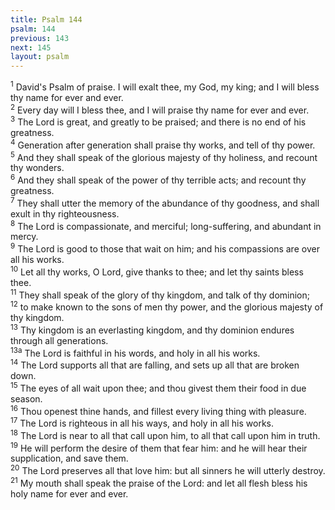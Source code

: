 ```yaml
---
title: Psalm 144
psalm: 144
previous: 143
next: 145
layout: psalm
---
```

<div class="psalm-verse"><sup class="verse-number">1</sup> David's Psalm of praise. I will exalt thee, my God, my king; and I will bless thy name for ever and ever. </div><div class="psalm-verse"><sup class="verse-number">2</sup> Every day will I bless thee, and I will praise thy name for ever and ever. </div><div class="psalm-verse"><sup class="verse-number">3</sup> The Lord is great, and greatly to be praised; and there is no end of his greatness. </div><div class="psalm-verse"><sup class="verse-number">4</sup> Generation after generation shall praise thy works, and tell of thy power. </div><div class="psalm-verse"><sup class="verse-number">5</sup> And they shall speak of the glorious majesty of thy holiness, and recount thy wonders. </div><div class="psalm-verse"><sup class="verse-number">6</sup> And they shall speak of the power of thy terrible acts; and recount thy greatness. </div><div class="psalm-verse"><sup class="verse-number">7</sup> They shall utter the memory of the abundance of thy goodness, and shall exult in thy righteousness. </div><div class="psalm-verse"><sup class="verse-number">8</sup> The Lord is compassionate, and merciful; long-suffering, and abundant in mercy. </div><div class="psalm-verse"><sup class="verse-number">9</sup> The Lord is good to those that wait on him; and his compassions are over all his works. </div><div class="psalm-verse"><sup class="verse-number">10</sup> Let all thy works, O Lord, give thanks to thee; and let thy saints bless thee. </div><div class="psalm-verse"><sup class="verse-number">11</sup> They shall speak of the glory of thy kingdom, and talk of thy dominion; </div><div class="psalm-verse"><sup class="verse-number">12</sup> to make known to the sons of men thy power, and the glorious majesty of thy kingdom. </div><div class="psalm-verse"><sup class="verse-number">13</sup> Thy kingdom is an everlasting kingdom, and thy dominion endures through all generations. </div><div class="psalm-verse"><sup class="verse-number">13a</sup> The Lord is faithful in his words, and holy in all his works. </div><div class="psalm-verse"><sup class="verse-number">14</sup> The Lord supports all that are falling, and sets up all that are broken down. </div><div class="psalm-verse"><sup class="verse-number">15</sup> The eyes of all wait upon thee; and thou givest them their food in due season. </div><div class="psalm-verse"><sup class="verse-number">16</sup> Thou openest thine hands, and fillest every living thing with pleasure. </div><div class="psalm-verse"><sup class="verse-number">17</sup> The Lord is righteous in all his ways, and holy in all his works. </div><div class="psalm-verse"><sup class="verse-number">18</sup> The Lord is near to all that call upon him, to all that call upon him in truth. </div><div class="psalm-verse"><sup class="verse-number">19</sup> He will perform the desire of them that fear him: and he will hear their supplication, and save them. </div><div class="psalm-verse"><sup class="verse-number">20</sup> The Lord preserves all that love him: but all sinners he will utterly destroy. </div><div class="psalm-verse"><sup class="verse-number">21</sup> My mouth shall speak the praise of the Lord: and let all flesh bless his holy name for ever and ever. </div>